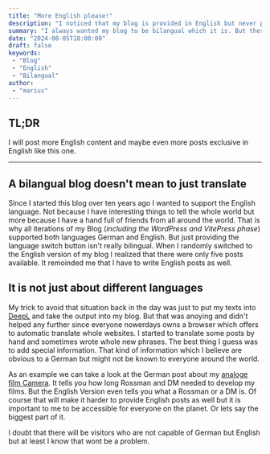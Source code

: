 ```yaml
---
title: "More English please!"
description: "I noticed that my blog is provided in English but never post any content in that language. I will change that in the future - I think."
summary: "I always wanted my blog to be bilangual which it is. But there are only a hand full of English posts. That needs to change which is why I will try to post more, or even exclusive only, in English."
date: "2024-08-05T18:00:00"
draft: false
keywords:
 - "Blog"
 - "English"
 - "Bilangual"
author:
 - "marius"
---
```


## TL;DR
I will post more English content and maybe even more posts exclusive in English like this one.

---

## A bilangual blog doesn't mean to just translate
Since I started this blog over ten years ago I wanted to support the English language. Not because I have interesting things to tell the whole world but more because I have a hand full of friends from all around the world. That is why all iterations of my Blog (_including the WordPress and VitePress phase_) supported both languages German and English. But just providing the language switch button isn't really bilingual. When I randomly switched to the English version of my blog I realized that there were only five posts available. It remoinded me that I have to write English posts as well.

## It is not just about different languages
My trick to avoid that situation back in the day was just to put my texts into [DeepL](https://deepl.com/) and take the output into my blog. But that was anoying and didn't helped any further since everyone nowerdays owns a browser which offers to automatic translate whole websites. I started to translate some posts by hand and sometimes wrote whole new phrases. The best thing I guess was to add special information. That kind of information which I believe are obvious to a German but might not be known to everyone around the world.

As an example we can take a look at the German post about my [analoge film Camera](/post/analoge_fotografie). It tells you how long Rossman and DM needed to develop my films. But the English Version even tells you what a Rossman or a DM is. Of course that will make it harder to provide English posts as well but it is important to me to be accessible for everyone on the planet. Or lets say the biggest part of it.

I doubt that there will be visitors who are not capable of German but English but at least I know that wont be a problem.
